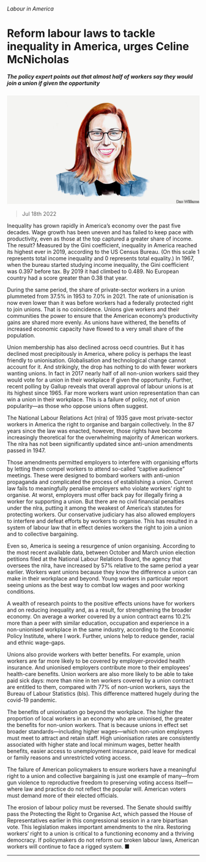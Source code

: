 ###### Labour in America

# Reform labour laws to tackle inequality in America, urges Celine McNicholas 

##### The policy expert points out that almost half of workers say they would join a union if given the opportunity 

![image](images/20220709_BID001.jpg) 

> Jul 18th 2022 

Inequality has grown rapidly in America’s economy over the past five decades. Wage growth has been uneven and has failed to keep pace with productivity, even as those at the top captured a greater share of income. The result? Measured by the Gini coefficient, inequality in America reached its highest ever in 2019, according to the US Census Bureau. (On this scale 1 represents total income inequality and 0 represents total equality.) In 1967, when the bureau started studying income inequality, the Gini coefficient was 0.397 before tax. By 2019 it had climbed to 0.489. No European country had a score greater than 0.38 that year. 

During the same period, the share of private-sector workers in a union plummeted from 37.5% in 1953 to 7.0% in 2021. The rate of unionisation is now even lower than it was before workers had a federally protected right to join unions. That is no coincidence. Unions give workers and their communities the power to ensure that the American economy’s productivity gains are shared more evenly. As unions have withered, the benefits of increased economic capacity have flowed to a very small share of the population. 

Union membership has also declined across oecd countries. But it has declined most precipitously in America, where policy is perhaps the least friendly to unionisation. Globalisation and technological change cannot account for it. And strikingly, the drop has nothing to do with fewer workers wanting unions. In fact in 2017 nearly half of all non-union workers said they would vote for a union in their workplace if given the opportunity. Further, recent polling by Gallup reveals that overall approval of labour unions is at its highest since 1965. Far more workers want union representation than can win a union in their workplace. This is a failure of policy, not of union popularity—as those who oppose unions often suggest. 

The National Labour Relations Act (nlra) of 1935 gave most private-sector workers in America the right to organise and bargain collectively. In the 87 years since the law was enacted, however, those rights have become increasingly theoretical for the overwhelming majority of American workers. The nlra has not been significantly updated since anti-union amendments passed in 1947. 

Those amendments permitted employers to interfere with organising efforts by letting them compel workers to attend so-called “captive audience” meetings. These were designed to bombard workers with anti-union propaganda and complicated the process of establishing a union. Current law fails to meaningfully penalise employers who violate workers’ right to organise. At worst, employers must offer back pay for illegally firing a worker for supporting a union. But there are no civil financial penalties under the nlra, putting it among the weakest of America’s statutes for protecting workers. Our conservative judiciary has also allowed employers to interfere and defeat efforts by workers to organise. This has resulted in a system of labour law that in effect denies workers the right to join a union and to collective bargaining. 

Even so, America is seeing a resurgence of union organising. According to the most recent available data, between October and March union election petitions filed at the National Labour Relations Board, the agency that oversees the nlra, have increased by 57% relative to the same period a year earlier. Workers want unions because they know the difference a union can make in their workplace and beyond. Young workers in particular report seeing unions as the best way to combat low wages and poor working conditions.

A wealth of research points to the positive effects unions have for workers and on reducing inequality and, as a result, for strengthening the broader economy. On average a worker covered by a union contract earns 10.2% more than a peer with similar education, occupation and experience in a non-unionised workplace in the same industry, according to the Economic Policy Institute, where I work. Further, unions help to reduce gender, racial and ethnic wage-gaps.

Unions also provide workers with better benefits. For example, union workers are far more likely to be covered by employer-provided health insurance. And unionised employers contribute more to their employees’ health-care benefits. Union workers are also more likely to be able to take paid sick days: more than nine in ten workers covered by a union contract are entitled to them, compared with 77% of non-union workers, says the Bureau of Labour Statistics (bls). This difference mattered hugely during the covid-19 pandemic.

The benefits of unionisation go beyond the workplace. The higher the proportion of local workers in an economy who are unionised, the greater the benefits for non-union workers. That is because unions in effect set broader standards—including higher wages—which non-union employers must meet to attract and retain staff. High unionisation rates are consistently associated with higher state and local minimum wages, better health benefits, easier access to unemployment insurance, paid leave for medical or family reasons and unrestricted voting access. 

The failure of American policymakers to ensure workers have a meaningful right to a union and collective bargaining is just one example of many—from gun violence to reproductive freedom to preserving voting access itself—where law and practice do not reflect the popular will. American voters must demand more of their elected officials. 

The erosion of labour policy must be reversed. The Senate should swiftly pass the Protecting the Right to Organise Act, which passed the House of Representatives earlier in this congressional session in a rare bipartisan vote. This legislation makes important amendments to the nlra. Restoring workers’ right to a union is critical to a functioning economy and a thriving democracy. If policymakers do not reform our broken labour laws, American workers will continue to face a rigged system. ■

_______________


